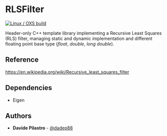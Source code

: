 # RLSFilter

[![Linux / OXS build](https://github.com/dadep88/RLSFilter/actions/workflows/workflow-build.yml/badge.svg?branch=main&event=push)](https://github.com/dadep88/RLSFilter/actions/workflows/workflow-build.yml)

Header-only C++ template library implementing a Recursive Least Squares (RLS) filter, managing static and dynamic implementation and different floating point base type (*float*, *double*, *long double*).

## Reference

https://en.wikipedia.org/wiki/Recursive_least_squares_filter

## Dependencies

* Eigen

## Authors

* **Davide Pilastro** - [@dadep88](https://github.com/dadep88)
